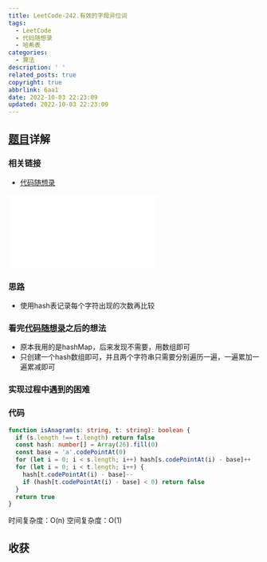 ```yaml
---
title: LeetCode-242.有效的字母异位词
tags:
  - LeetCode
  - 代码随想录
  - 哈希表
categories:
  - 算法
description: ' '
related_posts: true
copyright: true
abbrlink: 6aa1
date: 2022-10-03 22:23:09
updated: 2022-10-03 22:23:09
---
```


## [题目](https://leetcode.cn/problems/valid-anagram/)详解

### 相关链接

- [代码随想录](https://programmercarl.com/0242.有效的字母异位词.html)

<iframe class="iframe_video"src="//player.bilibili.com/player.html?aid=428486350&bvid=BV1YG411p7BA&cid=772001165&page=1" scrolling="no" border="0" frameborder="no" framespacing="0" allowfullscreen="true"> </iframe>

### 思路

- 使用hash表记录每个字符出现的次数再比较

### 看完[代码随想录](https://programmercarl.com/0242.有效的字母异位词.html)之后的想法

- 原本我用的是hashMap，后来发现不需要，用数组即可
- 只创建一个hash数组即可，并且两个字符串只需要分别遍历一遍，一遍累加一遍累减即可

### 实现过程中遇到的困难

### 代码

```ts TypeScript
function isAnagram(s: string, t: string): boolean {
  if (s.length !== t.length) return false
  const hash: number[] = Array(26).fill(0)
  const base = 'a'.codePointAt(0)
  for (let i = 0; i < s.length; i++) hash[s.codePointAt(i) - base]++
  for (let i = 0; i < t.length; i++) {
    hash[t.codePointAt(i) - base]--
    if (hash[t.codePointAt(i) - base] < 0) return false
  }
  return true
}
```

时间复杂度：O(n)
空间复杂度：O(1)

## 收获
